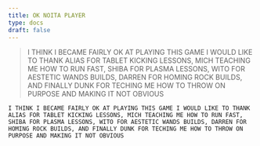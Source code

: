 ```yaml
---
title: OK NOITA PLAYER
type: docs
draft: false
---
```


> I THINK I BECAME FAIRLY OK AT PLAYING THIS GAME I WOULD LIKE TO THANK ALIAS FOR TABLET KICKING LESSONS, MICH TEACHING ME HOW TO RUN FAST, SHIBA FOR PLASMA LESSONS, WITO FOR AESTETIC WANDS BUILDS, DARREN FOR HOMING ROCK BUILDS, AND FINALLY DUNK FOR TECHING ME HOW TO THROW ON PURPOSE AND MAKING IT NOT OBVIOUS

```plaintext {filename="Copy to clipboard"}
I THINK I BECAME FAIRLY OK AT PLAYING THIS GAME I WOULD LIKE TO THANK ALIAS FOR TABLET KICKING LESSONS, MICH TEACHING ME HOW TO RUN FAST, SHIBA FOR PLASMA LESSONS, WITO FOR AESTETIC WANDS BUILDS, DARREN FOR HOMING ROCK BUILDS, AND FINALLY DUNK FOR TECHING ME HOW TO THROW ON PURPOSE AND MAKING IT NOT OBVIOUS
```

